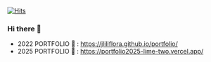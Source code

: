 [![Hits](https://hits.sh/github.com/jliliflora.svg?view=today-total&style=for-the-badge&extraCount=2200&color=ff93b1&labelColor=ffb5cb)](https://hits.sh/github.com/jliliflora/)

### Hi there 👋
- 2022 PORTFOLIO 🌱 : https://jliliflora.github.io/portfolio/
- 2025 PORTFOLIO 🎀 : https://portfolio2025-lime-two.vercel.app/

<!--
**jliliflora/jliliflora** is a ✨ _special_ ✨ repository because its `README.md` (this file) appears on your GitHub profile.

Here are some ideas to get you started:

- 🔭 I’m currently working on ...
- 🌱 I’m currently learning ...
- 👯 I’m looking to collaborate on ...
- 🤔 I’m looking for help with ...
- 💬 Ask me about ...
- 📫 How to reach me: ...
- 😄 Pronouns: ...
- ⚡ Fun fact: ...
-->
